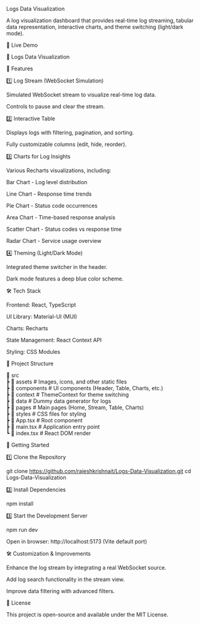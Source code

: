 Logs Data Visualization

A log visualization dashboard that provides real-time log streaming, tabular data representation, interactive charts, and theme switching (light/dark mode).

🚀 Live Demo

🔗 Logs Data Visualization

📌 Features

1️⃣ Log Stream (WebSocket Simulation)

Simulated WebSocket stream to visualize real-time log data.

Controls to pause and clear the stream.

2️⃣ Interactive Table

Displays logs with filtering, pagination, and sorting.

Fully customizable columns (edit, hide, reorder).

3️⃣ Charts for Log Insights

Various Recharts visualizations, including:

Bar Chart - Log level distribution

Line Chart - Response time trends

Pie Chart - Status code occurrences

Area Chart - Time-based response analysis

Scatter Chart - Status codes vs response time

Radar Chart - Service usage overview

4️⃣ Theming (Light/Dark Mode)

Integrated theme switcher in the header.

Dark mode features a deep blue color scheme.

🛠️ Tech Stack

Frontend: React, TypeScript

UI Library: Material-UI (MUI)

Charts: Recharts

State Management: React Context API

Styling: CSS Modules

💂️ Project Structure

📆 src  
 ┣ 📂 assets          # Images, icons, and other static files  
 ┣ 📂 components      # UI components (Header, Table, Charts, etc.)  
 ┣ 📂 context         # ThemeContext for theme switching  
 ┣ 📂 data            # Dummy data generator for logs  
 ┣ 📂 pages           # Main pages (Home, Stream, Table, Charts)  
 ┣ 📂 styles          # CSS files for styling  
 ┣ 📄 App.tsx         # Root component  
 ┣ 📄 main.tsx        # Application entry point  
 ┗ 📄 index.tsx       # React DOM render  

🚀 Getting Started

1️⃣ Clone the Repository

git clone https://github.com/rajeshkrishnait/Logs-Data-Visualization.git
cd Logs-Data-Visualization

2️⃣ Install Dependencies

npm install

3️⃣ Start the Development Server

npm run dev

Open in browser: http://localhost:5173 (Vite default port)

🛠️ Customization & Improvements

Enhance the log stream by integrating a real WebSocket source.

Add log search functionality in the stream view.

Improve data filtering with advanced filters.

📝 License

This project is open-source and available under the MIT License.

